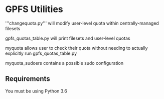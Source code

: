 GPFS Utilities
===============

'''changequota.py''' will modify user-level quota within centrally-managed filesets

gpfs_quotas_table.py will print filesets and user-level quotas

myquota allows user to check their quota without needing to actually explicitly run gpfs_quotas_table.py

myquota_sudoers contains a possible sudo configuration

Requirements
------------

You must be using Python 3.6
